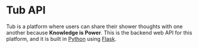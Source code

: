 # Tub API
Tub is a platform where users can share their shower thoughts with one another because __Knowledge is Power__. This is the backend web API for this platform, and it is built in [Python](https://www.python.org) using [Flask](https://flask.palletsprojects.com). 

